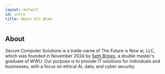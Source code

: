 ```yaml
---
layout: default
id: intro
title: About SCS Bham
---
```

<div class="main-content-box" id="main-content"> <div class="main-content">
<h2 class="main-header">About</h2>
<p class="main-deets">
Secure Computer Solutions is a trade-name of The Future is Now ai, LLC, which was founded in November 2024 by <a href="https://sethbriney.com/">Seth Briney</a>, a double master's graduate of WWU. Our purpose is to provide IT solutions for individuals and businesses, with a focus on ethical AI, data, and cyber security.
</p>
</div></div>
